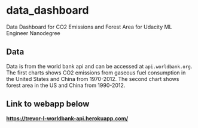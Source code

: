 # data_dashboard
Data Dashboard for CO2 Emissions and Forest Area for Udacity ML Engineer Nanodegree

## Data
Data is from the world bank api and can be accessed at `api.worldbank.org`.  
The first charts shows CO2 emissions from gaseous fuel consumption in the United States and China from 1970-2012.
The second chart shows forest area in the US and China from 1990-2012. 

## Link to webapp below
__https://trevor-l-worldbank-api.herokuapp.com/__